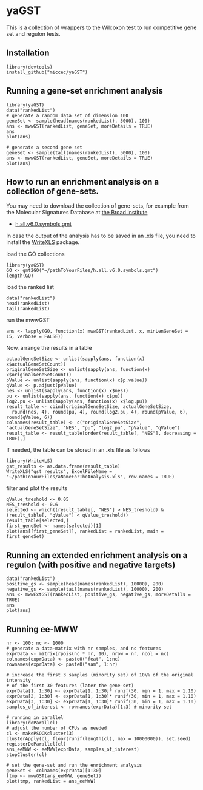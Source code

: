 # yaGST

This is a collection of wrappers to the Wilcoxon test to run competitive gene set and regulon tests.


## Installation

```{r}
library(devtools)
install_github("miccec/yaGST")
```
## Running a gene-set enrichment analysis

```{r}
library(yaGST)
data("rankedList")
# generate a random data set of dimension 100
geneSet <- sample(head(names(rankedList), 5000), 100)
ans <- mwwGST(rankedList, geneSet, moreDetails = TRUE)
ans
plot(ans)

# generate a second gene set
geneSet <- sample(tail(names(rankedList), 5000), 100)
ans <- mwwGST(rankedList, geneSet, moreDetails = TRUE)
plot(ans)

```
## How to run an enrichment analysis on a collection of gene-sets.
You may need to download the collection of gene-sets, for example from the Molecular Signatures Database at [the Broad Institute](http://software.broadinstitute.org/gsea/downloads.jsp)

- [h.all.v6.0.symbols.gmt](http://software.broadinstitute.org/gsea/msigdb/download_file.jsp?filePath=/resources/msigdb/6.0/h.all.v6.0.symbols.gmt)

In case the output of the analysis has to be saved in an .xls file, you need to install the [WriteXLS](https://cran.r-project.org/web/packages/WriteXLS/index.html) package.

load the GO collections

```{r}
library(yaGST)
GO <- gmt2GO("~/pathToYourFiles/h.all.v6.0.symbols.gmt")
length(GO)
```
load the ranked list
```{r}
data("rankedList")
head(rankedList)
tail(rankedList)
```
run the mwwGST
```{r}
ans <- lapply(GO, function(x) mwwGST(rankedList, x, minLenGeneSet = 15, verbose = FALSE))
```
Now, arrange the results in a table

```{r}
actualGeneSetSize <- unlist(sapply(ans, function(x) x$actualGeneSetCount))
originalGeneSetSize <- unlist(sapply(ans, function(x) x$originalGeneSetCount))
pValue <- unlist(sapply(ans, function(x) x$p.value))
qValue <- p.adjust(pValue)
nes <- unlist(sapply(ans, function(x) x$nes))
pu <- unlist(sapply(ans, function(x) x$pu))
log2.pu <- unlist(sapply(ans, function(x) x$log.pu))
result_table <- cbind(originalGeneSetSize, actualGeneSetSize,  
  round(nes, 4), round(pu, 4), round(log2.pu, 4), round(pValue, 6), round(qValue, 6))
colnames(result_table) <- c("originalGeneSetSize", "actualGeneSetSize", "NES", "pu", "log2_pu", "pValue", "qValue")
result_table <- result_table[order(result_table[, "NES"], decreasing = TRUE),]
```


If needed, the table can be stored in an .xls file as follows 

```{r, eval = FALSE}
library(WriteXLS)
gst_results <- as.data.frame(result_table)
WriteXLS("gst_results", ExcelFileName = "~/pathToYourFiles/aNameForTheAnalysis.xls", row.names = TRUE)
```

filter and plot the results
```{r}
qValue_treshold <- 0.05
NES_treshold <- 0.6
selected <- which((result_table[, "NES"] > NES_treshold) & (result_table[, "qValue"] < qValue_treshold))
result_table[selected,]
first_geneSet <- names(selected)[1]
plot(ans[[first_geneSet]], rankedList = rankedList, main = first_geneSet)
```

## Running an extended enrichment analysis on a regulon (with positive and negative targets)
```{r}
data("rankedList")
positive_gs <- sample(head(names(rankedList), 10000), 200)
negative_gs <- sample(tail(names(rankedList), 10000), 200)
ans <- mwwExtGST(rankedList, positive_gs, negative_gs, moreDetails = TRUE)
ans
plot(ans)
```

## Running ee-MWW

```{r}
nr <- 100; nc <- 1000
# generate a data-matrix with nr samples, and nc features
exprData <- matrix(rpois(nc * nr, 10), nrow = nr, ncol = nc)
colnames(exprData) <- paste0("feat", 1:nc)
rownames(exprData) <- paste0("sam", 1:nr)

# increase the first 3 samples (minority set) of 10\% of the original intensity
# of the first 30 features (later the gene-set)
exprData[1, 1:30] <- exprData[1, 1:30]* runif(30, min = 1, max = 1.10)
exprData[2, 1:30] <- exprData[1, 1:30]* runif(30, min = 1, max = 1.10)
exprData[3, 1:30] <- exprData[1, 1:30]* runif(30, min = 1, max = 1.10)
samples_of_interest <- rownames(exprData)[1:3] # minority set

# running in parallel
library(doParallel)
# adjust the number of CPUs as needed
cl <- makePSOCKcluster(3)
clusterApply(cl, floor(runif(length(cl), max = 10000000)), set.seed)
registerDoParallel(cl)
ans_eeMWW <- eeMWW(exprData, samples_of_interest)
stopCluster(cl)

# set the gene-set and run the enrichment analysis
geneSet <- colnames(exprData)[1:30]
(tmp <- mwwGST(ans_eeMWW, geneSet))
plot(tmp, rankedList = ans_eeMWW)
```
